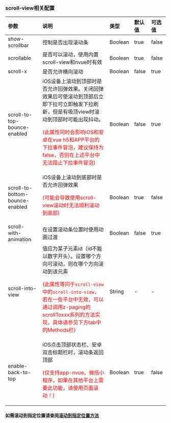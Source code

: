 ### scroll-view相关配置

| 参数                            | 说明                                                         | 类型    | 默认值 | 可选值 |
| :------------------------------ | :----------------------------------------------------------- | :------ | :----- | :----- |
| show-scrollbar                  | 控制是否出现滚动条                                           | Boolean | true   | false  |
| scrollable                      | 是否可以滚动，使用内置scroll-view和nvue时有效                | Boolean | true   | false  |
| scroll-x <Badge text="2.0.6"/>  | 是否允许横向滚动                                             | Boolean | false  | true   |
| scroll-to-top-bounce-enabled    | iOS设备上滚动到顶部时是否允许回弹效果。关闭回弹效果后可使滚动到顶部后立即下拉可立即触发下拉刷新，但是有吸顶view时滚动到顶部时可能出现抖动。<p style="color:red;">(此属性同时会影响iOS和安卓在vue h5和APP平台的下拉事件冒泡，建议保持为false，否则在上述平台中无法阻止下拉事件冒泡)</p> | Boolean | false  | true   |
| scroll-to-bottom-bounce-enabled | iOS设备上滚动到底部时是否允许回弹效果<p style="color:red;">(可能会导致使用scroll-view滚动时无法顺利滚动到底部)</p> | Boolean | true   | false  |
| scroll-with-animation           | 在设置滚动条位置时使用动画过渡                               | Boolean | false  | true   |
| scroll-into-view                | 值应为某子元素id（id不能以数字开头）。设置哪个方向可滚动，则在哪个方向滚动到该元素<p style="color:red;">(此属性等同于`scroll-view`中的`scroll-into-view`，若在一些平台中无效，可以通过调用z-paging的scrollToxxx系列的方法实现，具体请参见下方tab中的Methods栏)</p> | String  | -      | -      |
| enable-back-to-top              | iOS点击顶部状态栏、安卓双击标题栏时，滚动条返回顶部<p style="color:red;">(仅支持app-nvue，微信小程序，如果在其他平台上需要此功能，请使用页面滚动！)</p> | Boolean | true   | false  |

#### 如需滚动到指定位置请查阅[滚动到指定位置方法](/api/methods/main.html#滚动到指定位置方法)